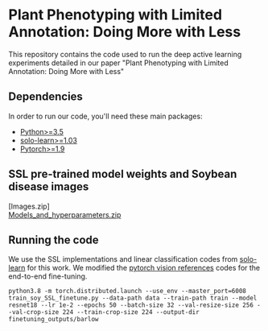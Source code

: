 # Plant Phenotyping with Limited Annotation: Doing More with Less
This repository contains the code used to run the deep active learning experiments detailed in our paper "Plant Phenotyping with Limited Annotation: Doing More with Less"
## Dependencies
In order to run our code, you'll need these main packages:

- [Python>=3.5](https://www.python.org/)
- [solo-learn>=1.03](https://github.com/vturrisi/solo-learn)
- [Pytorch>=1.9](https://pytorch.org/)

## SSL pre-trained model weights and Soybean disease images 
[Images.zip]  
[Models_and_hyperparameters.zip](https://iastate.box.com/s/hxf20a31ucnr4drsum1f3qoe2p7g6ecr)

## Running the code
We use the SSL implementations and linear classification codes from [solo-learn](https://github.com/vturrisi/solo-learn) for this work. 
We modified the [pytorch vision references](https://github.com/pytorch/vision/tree/main/references/classification) codes for the end-to-end fine-tuning.
```
python3.8 -m torch.distributed.launch --use_env --master_port=6008 train_soy_SSL_finetune.py --data-path data --train-path train --model resnet18 --lr 1e-2 --epochs 50 --batch-size 32 --val-resize-size 256 --val-crop-size 224 --train-crop-size 224 --output-dir finetuning_outputs/barlow

```

